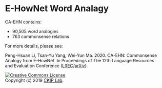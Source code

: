 # E-HowNet Word Analagy

CA-EHN contains:
- 90,505 word analogies
- 763 commonsense relations

For more details, please see:

Peng-Hsuan Li, Tsan-Yu Yang, Wei-Yun Ma. 2020. CA-EHN: Commonsense Analogy from E-HowNet. In Proceedings of The 12th Language Resources and Evaluation Conference ([LREC](https://www.aclweb.org/anthology/2020.lrec-1.365/)/[arXiv](https://arxiv.org/abs/1908.07218)).


<a rel="license" href="http://creativecommons.org/licenses/by-nc-sa/4.0/"><img alt="Creative Commons License" style="border-width:0" src="https://i.creativecommons.org/l/by-nc-sa/4.0/88x31.png" /></a><br />
Copyright (c) 2019 [CKIP Lab](https://ckip.iis.sinica.edu.tw/).
